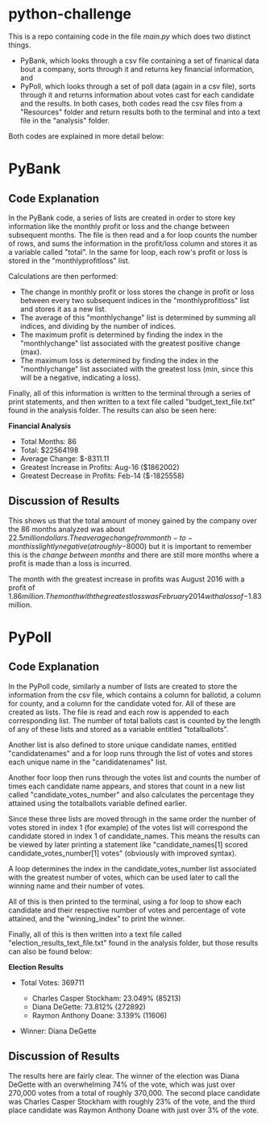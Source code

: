 # python-challenge

This is a repo containing code in the file *main.py* which does two distinct things.
- PyBank, which looks through a csv file containing a set of finanical data bout a company, sorts through it and returns key financial information, and
- PyPoll, which looks through a set of poll data (again in a csv file), sorts through it and returns information about votes cast for each candidate and the results.
In both cases, both codes read the csv files from a "Resources" folder and return results both to the terminal and into a text file in the "analysis" folder.

Both codes are explained in more detail below:

# PyBank

## Code Explanation

In the PyBank code, a series of lists are created in order to store key information like the monthly profit or loss and the change between subsequent months.
The file is then read and a for loop counts the number of rows, and sums the information in the profit/loss column and stores it as a variable called "total". In the same for loop, each row's profit or loss is stored in the "monthlyprofitloss" list.

Calculations are then performed:
- The change in monthly profit or loss stores the change in profit or loss between every two subsequent indices in the "monthlyprofitloss" list and stores it as a new list. 
- The average of this "monthlychange" list is determined by summing all indices, and dividing by the number of indices.
- The maximum profit is determined by finding the index in the "monthlychange" list associated with the greatest positive change (max).
- The maximum loss is determined by finding the index in the "monthlychange" list associated with the greatest loss (min, since this will be a negative, indicating a loss).

Finally, all of this information is written to the terminal through a series of print statements, and then written to a text file called "budget_text_file.txt" found in the analysis folder. The results can also be seen here:

**Financial Analysis**

- Total Months: 86 
- Total: $22564198
- Average Change: $-8311.11
- Greatest Increase in Profits: Aug-16 ($1862002)
- Greatest Decrease in Profits: Feb-14 ($-1825558)


## Discussion of Results

This shows us that the total amount of money gained by the company over the 86 months analyzed was about $22.5 million dollars. The average change from month-to-month is slightly negative (at roughly -$8000) but it is important to remember this is the _change between months_ and there are still more months where a profit is made than a loss is incurred.

The month with the greatest increase in profits was August 2016 with a profit of $1.86 million.
The month with the greatest loss was February 2014 with a loss of -$1.83 million.

# PyPoll

## Code Explanation

In the PyPoll code, similarly a number of lists are created to store the information from the csv file, which contains a column for ballotid, a column for county, and a column for the candidate voted for. All of these are created as lists.
The file is read and each row is appended to each corresponding list. The number of total ballots cast is counted by the length of any of these lists and stored as a variable entitled "totalballots".

Another list is also defined to store unique candidate names, entitled "candidatenames" and a for loop runs through the list of votes and stores each unique name in the "candidatenames" list.

Another foor loop then runs through the votes list and counts the number of times each candidate name appears, and stores that count in a new list called "candidate_votes_number" and also calculates the percentage they attained using the totalballots variable defined earlier.

Since these three lists are moved through in the same order the number of votes stored in index 1 (for example) of the votes list will correspond the candidate stored in index 1 of candidate_names. This means the results can be viewed by later printing a statement like "candidate_names[1] scored candidate_votes_number[1] votes" (obviously with improved syntax).

A loop determines the index in the candidate_votes_number list associated with the greatest number of votes, which can be used later to call the winning name and their number of votes.

All of this is then printed to the terminal, using a for loop to show each candidate and their respective number of votes and percentage of vote attained, and the "winning_index" to print the winner.

Finally, all of this is then written into a text file called "election_results_text_file.txt" found in the analysis folder, but those results can also be found below:

**Election Results** 
 
- Total Votes: 369711
  - Charles Casper Stockham: 23.049% (85213)
  - Diana DeGette: 73.812% (272892)
  - Raymon Anthony Doane: 3.139% (11606)

- Winner: Diana DeGette


## Discussion of Results

The results here are fairly clear. The winner of the election was Diana DeGette with an overwhelming 74% of the vote, which was just over 270,000 votes from a total of roughly 370,000.
The second place candidate was Charles Casper Stockham with roughly 23% of the vote, and the third place candidate was Raymon Anthony Doane with just over 3% of the vote.

